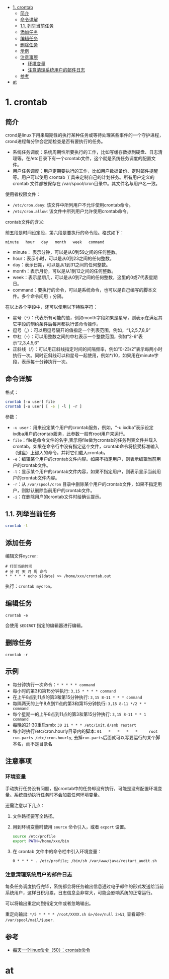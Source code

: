 <!-- TOC -->

- [1. crontab](#1-crontab)
    - [简介](#简介)
    - [命令详解](#命令详解)
    - [1.1. 列举当前任务](#11-列举当前任务)
    - [添加任务](#添加任务)
    - [编辑任务](#编辑任务)
    - [删除任务](#删除任务)
    - [示例](#示例)
    - [注意事项](#注意事项)
        - [环境变量](#环境变量)
        - [注意清理系统用户的邮件日志](#注意清理系统用户的邮件日志)
    - [参考](#参考)
- [at](#at)

<!-- /TOC -->



# 1. crontab

## 简介
crond是linux下用来周期性的执行某种任务或等待处理某些事件的一个守护进程，crond进程每分钟会定期检查是否有要执行的任务。

* 系统任务调度：系统周期性所要执行的工作，比如写缓存数据到硬盘、日志清理等。在/etc目录下有一个crontab文件，这个就是系统任务调度的配置文件。
* 用户任务调度：用户定期要执行的工作，比如用户数据备份、定时邮件提醒等。用户可以使用 crontab 工具来定制自己的计划任务。所有用户定义的crontab 文件都被保存在 /var/spool/cron目录中。其文件名与用户名一致。

使用者权限文件：
* `/etc/cron.deny`: 该文件中所列用户不允许使用crontab命令。
* `/etc/cron.allow`: 该文件中所列用户允许使用crontab命令。

crontab文件的含义:

前五段是时间设定段，第六段是要执行的命令段。格式如下：

```
minute   hour   day   month   week   command
```

* minute： 表示分钟，可以是从0到59之间的任何整数。
* hour：表示小时，可以是从0到23之间的任何整数。
* day：表示日期，可以是从1到31之间的任何整数。
* month：表示月份，可以是从1到12之间的任何整数。
* week：表示星期几，可以是从0到7之间的任何整数，这里的0或7代表星期日。
* command：要执行的命令，可以是系统命令，也可以是自己编写的脚本文件。多个命令间用 `;` 分隔。

在以上各个字段中，还可以使用以下特殊字符：

* 星号（`*`）：代表所有可能的值，例如month字段如果是星号，则表示在满足其它字段的制约条件后每月都执行该命令操作。
* 逗号（,）：可以用逗号隔开的值指定一个列表范围，例如，“1,2,5,7,8,9”
* 中杠（-）：可以用整数之间的中杠表示一个整数范围，例如“2-6”表示“2,3,4,5,6”
* 正斜线（/）：可以用正斜线指定时间的间隔频率，例如“0-23/2”表示每两小时执行一次。同时正斜线可以和星号一起使用，例如*/10，如果用在minute字段，表示每十分钟执行一次。


## 命令详解

格式：

```bash
crontab [-u user] file
crontab [-u user] [ -e | -l | -r ]
```

参数：

+ `-u user`：用来设定某个用户的crontab服务，例如，“-u ixdba”表示设定ixdba用户的crontab服务，此参数一般有root用户来运行。
+ `file`：file是命令文件的名字,表示将file做为crontab的任务列表文件并载入crontab。如果在命令行中没有指定这个文件，crontab命令将接受标准输入（键盘）上键入的命令，并将它们载入crontab。
+ `-e`：编辑某个用户的crontab文件内容。如果不指定用户，则表示编辑当前用户的crontab文件。
+ `-l`：显示某个用户的crontab文件内容，如果不指定用户，则表示显示当前用户的crontab文件内容。
+ `-r`：从 `/var/spool/cron` 目录中删除某个用户的crontab文件，如果不指定用户，则默认删除当前用户的crontab文件。
+ `-i`：在删除用户的crontab文件时给确认提示。


## 1.1. 列举当前任务

```bash
crontab -l
```

## 添加任务
编辑文件`mycron`:

```
# 打印当前时间
# 分 时 天 月 周 命令
* * * * * echo $(date) >> /home/xxx/crontab.out
```

执行：`crontab mycron`。

## 编辑任务

```
crontab -e
```

会使用 `$EDIROT` 指定的编辑器进行编辑。

## 删除任务

```
crontab -r
```

## 示例

* 每分钟执行一次命令：`* * * * * command`
* 每小时的第3和第15分钟执行: `3,15 * * * * command`
* 在上午8点到11点的第3和第15分钟执行: `3,15 8-11 * * * command`
* 每隔两天的上午8点到11点的第3和第15分钟执行: `3,15 8-11 */2 * * command`
* 每个星期一的上午8点到11点的第3和第15分钟执行: `3,15 8-11 * * 1 command`
* 每晚的21:30重启smb: `30 21 * * * /etc/init.d/smb restart`
* 每小时执行/etc/cron.hourly目录内的脚本: `01   *   *   *   *     root run-parts /etc/cron.hourly`, 去掉`run-parts`后面就可以写要运行的某个脚本名，而不是目录名


## 注意事项

### 环境变量

手动执行任务没有问题，但crontab中的任务却没有执行，可能是没有配置环境变量。系统自动执行任务时不会加载任何环境变量。

还需注意以下几点：
1. 文件路径要写全路径。
2. 用到环境变量时使用 `source` 命令引入，或者 `export` 设置。

    ```bash
    source /etc/profile
    export PATH=/home/xxx/bin
    ```

3. 在 crontab 文件中的命令栏中引入环境变量：

    ```
    0 * * * * . /etc/profile; /bin/sh /var/www/java/restart_audit.sh
    ```


### 注意清理系统用户的邮件日志

每条任务调度执行完毕，系统都会将任务输出信息通过电子邮件的形式发送给当前系统用户，这样日积月累，日志信息会非常大，可能会影响系统的正常运行。

可以将输出重定向到指定文件或者忽略输出。

重定向输出: `*/5 * * * * /root/XXXX.sh &>/dev/null 2>&1`, 查看邮件: `/var/spool/mail/$user`.



## 参考
+ [每天一个linux命令（50）：crontab命令](http://www.cnblogs.com/peida/archive/2013/01/08/2850483.html)



# at
